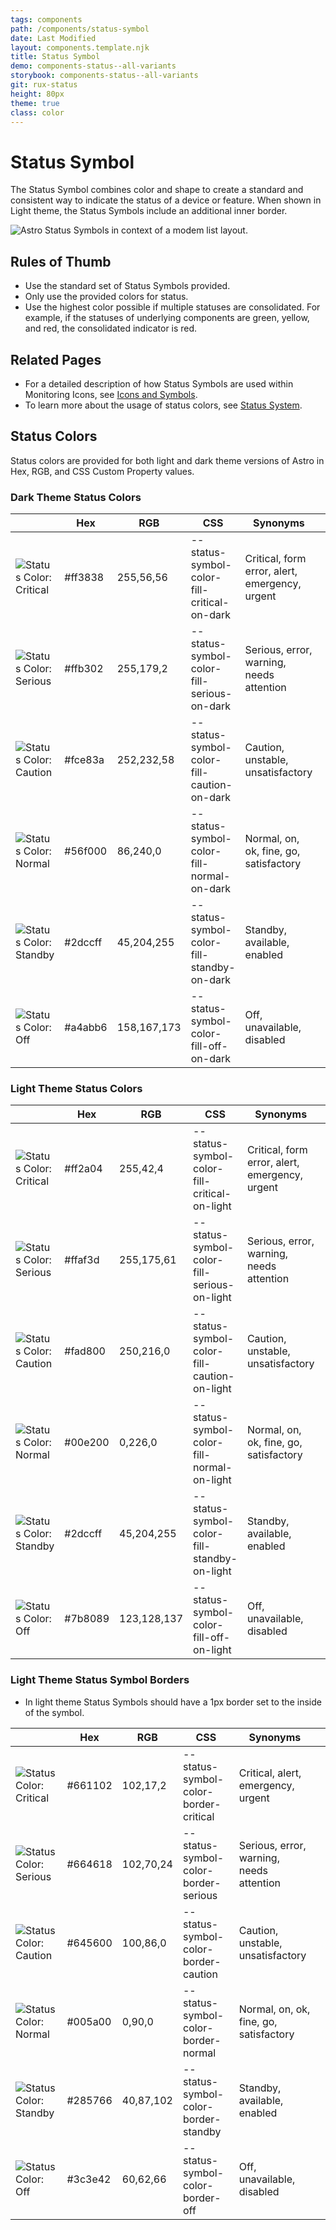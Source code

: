 ```yaml
---
tags: components
path: /components/status-symbol
date: Last Modified
layout: components.template.njk
title: Status Symbol
demo: components-status--all-variants
storybook: components-status--all-variants
git: rux-status
height: 80px
theme: true
class: color
---
```


# Status Symbol

The Status Symbol combines color and shape to create a standard and consistent way to indicate the status of a device or feature. When shown in Light theme, the Status Symbols include an additional inner border.

![Astro Status Symbols in context of a modem list layout.](/img/components/icons-symbols-modems.png "Astro Status Symbols in context of a modem list layout.")

## Rules of Thumb

- Use the standard set of Status Symbols provided.
- Only use the provided colors for status.
- Use the highest color possible if multiple statuses are consolidated. For example, if the statuses of underlying components are green, yellow, and red, the consolidated indicator is red.

## Related Pages

- For a detailed description of how Status Symbols are used within Monitoring Icons, see [Icons and Symbols](/components/icons-and-symbols).
- To learn more about the usage of status colors, see [Status System](/patterns/status-system).

## Status Colors

Status colors are provided for both light and dark theme versions of Astro in Hex, RGB, and CSS Custom Property values.

### Dark Theme Status Colors

|                                                              | Hex     | RGB         | CSS                                         | Synonyms                                       |     |
| ------------------------------------------------------------ | ------- | ----------- | ------------------------------------------- | ---------------------------------------------- | --- |
| ![Status Color: Critical ](/img/swatches/critical__dark.svg) | #ff3838 | 255,56,56   | --status-symbol-color-fill-critical-on-dark | Critical, form error, alert, emergency, urgent |
| ![Status Color: Serious ](/img/swatches/serious__dark.svg)   | #ffb302 | 255,179,2   | --status-symbol-color-fill-serious-on-dark  | Serious, error, warning, needs attention       |
| ![Status Color: Caution ](/img/swatches/caution__dark.svg)   | #fce83a | 252,232,58  | --status-symbol-color-fill-caution-on-dark  | Caution, unstable, unsatisfactory              |
| ![Status Color: Normal ](/img/swatches/normal__dark.svg)     | #56f000 | 86,240,0    | --status-symbol-color-fill-normal-on-dark   | Normal, on, ok, fine, go, satisfactory         |
| ![Status Color: Standby ](/img/swatches/standby__dark.svg)   | #2dccff | 45,204,255  | --status-symbol-color-fill-standby-on-dark  | Standby, available, enabled                    |
| ![Status Color: Off ](/img/swatches/off__dark.svg)           | #a4abb6 | 158,167,173 | --status-symbol-color-fill-off-on-dark      | Off, unavailable, disabled                     |

### Light Theme Status Colors

|                                                               | Hex     | RGB         | CSS                                          | Synonyms                                       |     |
| ------------------------------------------------------------- | ------- | ----------- | -------------------------------------------- | ---------------------------------------------- | --- |
| ![Status Color: Critical ](/img/swatches/critical__light.svg) | #ff2a04 | 255,42,4    | --status-symbol-color-fill-critical-on-light | Critical, form error, alert, emergency, urgent |
| ![Status Color: Serious ](/img/swatches/serious__light.svg)   | #ffaf3d | 255,175,61  | --status-symbol-color-fill-serious-on-light  | Serious, error, warning, needs attention       |
| ![Status Color: Caution ](/img/swatches/caution__light.svg)   | #fad800 | 250,216,0   | --status-symbol-color-fill-caution-on-light  | Caution, unstable, unsatisfactory              |
| ![Status Color: Normal ](/img/swatches/normal__light.svg)     | #00e200 | 0,226,0     | --status-symbol-color-fill-normal-on-light   | Normal, on, ok, fine, go, satisfactory         |
| ![Status Color: Standby ](/img/swatches/standby__light.svg)   | #2dccff | 45,204,255  | --status-symbol-color-fill-standby-on-light  | Standby, available, enabled                    |
| ![Status Color: Off ](/img/swatches/off__light.svg)           | #7b8089 | 123,128,137 | --status-symbol-color-fill-off-on-light      | Off, unavailable, disabled                     |

### Light Theme Status Symbol Borders

- In light theme Status Symbols should have a 1px border set to the inside of the symbol.

|                                                                      | Hex     | RGB       | CSS                                   | Synonyms                                 |     |
| -------------------------------------------------------------------- | ------- | --------- | ------------------------------------- | ---------------------------------------- | --- |
| ![Status Color: Critical ](/img/swatches/critical-border__light.svg) | #661102 | 102,17,2  | --status-symbol-color-border-critical | Critical, alert, emergency, urgent       |
| ![Status Color: Serious ](/img/swatches/serious-border__light.svg)   | #664618 | 102,70,24 | --status-symbol-color-border-serious  | Serious, error, warning, needs attention |
| ![Status Color: Caution ](/img/swatches/caution-border__light.svg)   | #645600 | 100,86,0  | --status-symbol-color-border-caution  | Caution, unstable, unsatisfactory        |
| ![Status Color: Normal ](/img/swatches/normal-border__light.svg)     | #005a00 | 0,90,0    | --status-symbol-color-border-normal   | Normal, on, ok, fine, go, satisfactory   |
| ![Status Color: Standby ](/img/swatches/standby-border__light.svg)   | #285766 | 40,87,102 | --status-symbol-color-border-standby  | Standby, available, enabled              |
| ![Status Color: Off ](/img/swatches/off-border__light.svg)           | #3c3e42 | 60,62,66  | --status-symbol-color-border-off      | Off, unavailable, disabled               |
